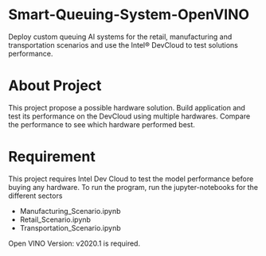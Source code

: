 # Smart-Queuing-System-OpenVINO
Deploy custom queuing AI systems for the retail, manufacturing and transportation scenarios and use the Intel® DevCloud to test solutions performance.

# About Project
This project propose a possible hardware solution. Build application and test its performance on the DevCloud using multiple hardwares. Compare the performance to see which hardware performed best.

# Requirement

This project requires Intel Dev Cloud to test the model performance before buying any hardware.
To run the program, run the jupyter-notebooks for the different sectors

- Manufacturing_Scenario.ipynb
- Retail_Scenario.ipynb
- Transportation_Scenario.ipynb

Open VINO Version: v2020.1 is required.
